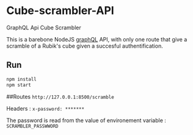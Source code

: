 # Cube-scrambler-API
GraphQL Api Cube Scrambler

This is a barebone NodeJS [graphQL](https://github.com/graphql/express-graphql) API, with only one route that give a scramble of a Rubik's cube given a succesful authentification.

## Run
```javascript
npm install
npm start
```
##Routes
`http://127.0.0.1:8500/scramble`

Headers : `x-password: *******`

The password is read from the value of environement variable : `SCRAMBLER_PASSWWORD`